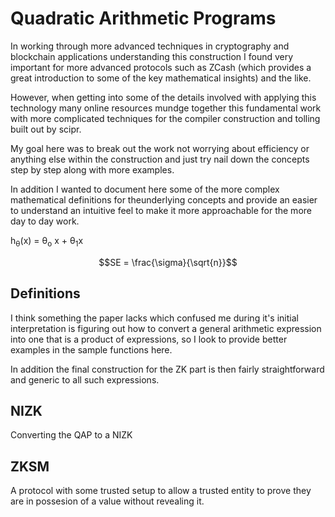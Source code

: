 # Quadratic Arithmetic Programs

In working through more advanced techniques in cryptography and blockchain applications understanding this construction
I found very important for more advanced protocols such as ZCash (which provides a great introduction to some of the key
mathematical insights) and the like.

However, when getting into some of the details involved with applying this technology many online resources mundge
together this fundamental work with more complicated techniques for the compiler construction and tolling built out by
scipr.

My goal here was to break out the work not worrying about efficiency or anything else within the construction and just
try nail down the concepts step by step along with more examples.

In addition I wanted to document here some of the more complex mathematical definitions for theunderlying concepts and
provide an easier to understand an intuitive feel to make it more approachable for the more day to day work.

h<sub>&theta;</sub>(x) = &theta;<sub>o</sub> x + &theta;<sub>1</sub>x

```math
SE = \frac{\sigma}{\sqrt{n}}
```

## Definitions

I think something the paper lacks which confused me during it's initial interpretation is figuring out how to convert
a general arithmetic expression into one that is a product of expressions, so I look to provide better examples in the
sample functions here.

In addition the final construction for the ZK part is then fairly straightforward and generic to all such expressions.



## NIZK

Converting the QAP to a NIZK

## ZKSM

A protocol with some trusted setup to allow a trusted entity to prove
they are in possesion of a value without revealing it.
